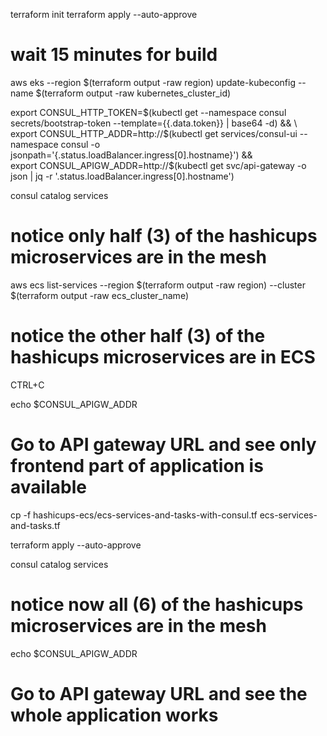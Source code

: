 terraform init
terraform apply --auto-approve
# wait 15 minutes for build

aws eks --region $(terraform output -raw region) update-kubeconfig --name $(terraform output -raw kubernetes_cluster_id)

export CONSUL_HTTP_TOKEN=$(kubectl get --namespace consul secrets/bootstrap-token --template={{.data.token}} | base64 -d) && \
export CONSUL_HTTP_ADDR=http://$(kubectl get services/consul-ui --namespace consul -o jsonpath='{.status.loadBalancer.ingress[0].hostname}') && \
export CONSUL_APIGW_ADDR=http://$(kubectl get svc/api-gateway -o json | jq -r '.status.loadBalancer.ingress[0].hostname')

consul catalog services
# notice only half (3) of the hashicups microservices are in the mesh

aws ecs list-services --region $(terraform output -raw region) --cluster $(terraform output -raw ecs_cluster_name)
# notice the other half (3) of the hashicups microservices are in ECS
CTRL+C

echo $CONSUL_APIGW_ADDR
# Go to API gateway URL and see only frontend part of application is available

cp -f hashicups-ecs/ecs-services-and-tasks-with-consul.tf ecs-services-and-tasks.tf

terraform apply --auto-approve

consul catalog services
# notice now all (6) of the hashicups microservices are in the mesh

echo $CONSUL_APIGW_ADDR
# Go to API gateway URL and see the whole application works
